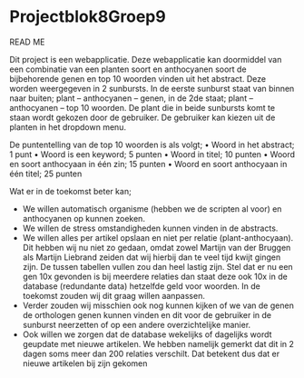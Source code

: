 # Projectblok8Groep9
READ ME

Dit project is een webapplicatie. Deze webapplicatie kan doormiddel van een combinatie van een planten soort en anthocyanen soort de bijbehorende genen en top 10 woorden vinden uit het abstract. Deze worden weergegeven in 2 sunbursts. In de eerste sunburst staat van binnen naar buiten; plant – anthocyanen – genen, in de 2de staat; plant – anthocyanen – top 10 woorden.
De plant die in beide sunbursts komt te staan wordt gekozen door de gebruiker. De gebruiker kan kiezen uit de planten in het dropdown menu.

De puntentelling van de top 10 woorden is als volgt;
•	Woord in het abstract; 1 punt
•	Woord is een keyword; 5 punten
•	Woord in titel; 10 punten
•	Woord en soort anthocyaan in één zin; 15 punten
•	Woord en soort anthocyaan in één titel; 25 punten

Wat er in de toekomst beter kan;
- We willen automatisch organisme (hebben we de scripten al voor) en anthocyanen op kunnen zoeken.
- We willen de stress omstandigheden kunnen vinden in de abstracts.
- We willen alles per artikel opslaan en niet per relatie (plant-anthocyaan). Dit hebben wij nu niet zo gedaan, omdat zowel Martijn van der Bruggen als Martijn Liebrand zeiden dat wij hierbij dan te veel tijd kwijt gingen zijn. De tussen tabellen vullen zou dan heel lastig zijn.
Stel dat er nu een gen 10x gevonden is bij meerdere relaties dan staat deze ook 10x in de database (redundante data) hetzelfde geld voor woorden. In de toekomst zouden wij dit graag willen aanpassen.
- Verder zouden wij misschien ook nog kunnen kijken of we van de genen de orthologen genen kunnen vinden en dit voor de gebruiker in de sunburst neerzetten of op een andere overzichtelijke manier.
- Ook willen we zorgen dat de database wekelijks of dagelijks wordt geupdate met nieuwe artikelen. We hebben namelijk gemerkt dat dit in 2 dagen soms meer dan 200 relaties verschilt. Dat betekent dus dat er nieuwe artikelen bij zijn gekomen
